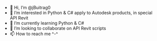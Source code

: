- 👋 Hi, I’m @jBuitrag0
- 👀 I’m interested in Python & C# apply to Autodesk products, in special API Revit
- 🌱 I’m currently learning Python & C#
- 💞️ I’m looking to collaborate on API Revit scripts
- 📫 How to reach me ^-^

<!---
jBuitrag0/jBuitrag0 is a ✨ special ✨ repository because its `README.md` (this file) appears on your GitHub profile.
You can click the Preview link to take a look at your changes.
--->

